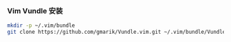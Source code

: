 ### Vim Vundle 安装
```sh
mkdir -p ~/.vim/bundle
git clone https://github.com/gmarik/Vundle.vim.git ~/.vim/bundle/Vundle.vim
```
